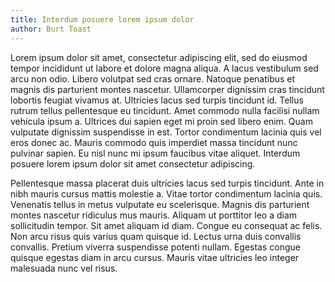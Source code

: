 ```yaml
---
title: Interdum posuere lorem ipsum dolor
author: Burt Toast
---
```


Lorem ipsum dolor sit amet, consectetur adipiscing elit, sed do eiusmod tempor incididunt ut labore et dolore magna aliqua. A lacus vestibulum sed arcu non odio. Libero volutpat sed cras ornare. Natoque penatibus et magnis dis parturient montes nascetur. Ullamcorper dignissim cras tincidunt lobortis feugiat vivamus at. Ultricies lacus sed turpis tincidunt id. Tellus rutrum tellus pellentesque eu tincidunt. Amet commodo nulla facilisi nullam vehicula ipsum a. Ultrices dui sapien eget mi proin sed libero enim. Quam vulputate dignissim suspendisse in est. Tortor condimentum lacinia quis vel eros donec ac. Mauris commodo quis imperdiet massa tincidunt nunc pulvinar sapien. Eu nisl nunc mi ipsum faucibus vitae aliquet. Interdum posuere lorem ipsum dolor sit amet consectetur adipiscing.

Pellentesque massa placerat duis ultricies lacus sed turpis tincidunt. Ante in nibh mauris cursus mattis molestie a. Vitae tortor condimentum lacinia quis. Venenatis tellus in metus vulputate eu scelerisque. Magnis dis parturient montes nascetur ridiculus mus mauris. Aliquam ut porttitor leo a diam sollicitudin tempor. Sit amet aliquam id diam. Congue eu consequat ac felis. Non arcu risus quis varius quam quisque id. Lectus urna duis convallis convallis. Pretium viverra suspendisse potenti nullam. Egestas congue quisque egestas diam in arcu cursus. Mauris vitae ultricies leo integer malesuada nunc vel risus.
